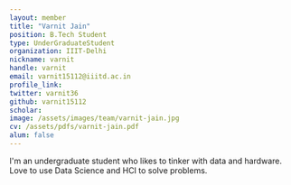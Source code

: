 ```yaml
---
layout: member
title: "Varnit Jain"
position: B.Tech Student
type: UnderGraduateStudent
organization: IIIT-Delhi
nickname: varnit
handle: varnit
email: varnit15112@iiitd.ac.in
profile_link: 
twitter: varnit36
github: varnit15112
scholar: 
image: /assets/images/team/varnit-jain.jpg
cv: /assets/pdfs/varnit-jain.pdf
alum: false
---
```

I'm an undergraduate student who likes to tinker with data and hardware. Love to use Data Science and HCI to solve problems.